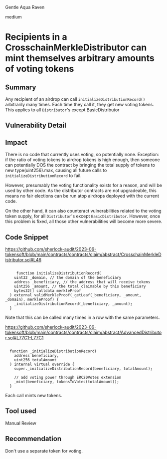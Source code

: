 Gentle Aqua Raven

medium

# Recipients in a CrosschainMerkleDistributor can mint themselves arbitrary amounts of voting tokens

## Summary

Any recipient of an airdrop can call `initializeDistributionRecord()` arbitrarily many times. Each time they call it, they get new voting tokens. This applies to all `Distributor`'s except BasicDistributor

## Vulnerability Detail

## Impact

There is no code that currently uses voting, so potentially none. Exception: if the ratio of voting tokens to airdrop tokens is high enough, then someone can potentially DOS the contract by bringing the total supply of tokens to new type(uint256).max, causing all future calls to `initializeDistributionRecord` to fail.

However, presumably the voting functionality exists for a reason, and will be used by other code. As the distributor contracts are not upgradeable, this means no fair elections can be run atop airdrops deployed with the current code.

On the other hand, it can also counteract vulnerabilities related to the voting token supply, for all `Distributor`'s except `BasicDistributor`. However, once this problem is fixed, all those other vulnerabilities will become more severe.

## Code Snippet

https://github.com/sherlock-audit/2023-06-tokensoft/blob/main/contracts/contracts/claim/abstract/CrosschainMerkleDistributor.sol#L46

```solidity

     function initializeDistributionRecord(
    uint32 _domain, // the domain of the beneficiary
    address _beneficiary, // the address that will receive tokens
    uint256 _amount, // the total claimable by this beneficiary
    bytes32[] calldata merkleProof
  ) external validMerkleProof(_getLeaf(_beneficiary, _amount, _domain), merkleProof) {
    _initializeDistributionRecord(_beneficiary, _amount);
  }
```

Note that this can be called many times in a row with the same parameters.

https://github.com/sherlock-audit/2023-06-tokensoft/blob/main/contracts/contracts/claim/abstract/AdvancedDistributor.sol#L77C1-L77C1

```solidity

  function _initializeDistributionRecord(
    address beneficiary,
    uint256 totalAmount
  ) internal virtual override {
    super._initializeDistributionRecord(beneficiary, totalAmount);

    // add voting power through ERC20Votes extension
    _mint(beneficiary, tokensToVotes(totalAmount));
  }
```

Each call mints new tokens.

## Tool used

Manual Review

## Recommendation

Don't use a separate token for voting.